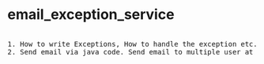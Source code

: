 # email_exception_service

<pre>

1. How to write Exceptions, How to handle the exception etc.
2. Send email via java code. Send email to multiple user at a time. (JavaMailSenderImpl, MimeMessage etc.)

<code>
